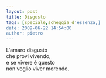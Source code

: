 ```yaml
---
layout: post
title: Disgusto
tags: [speciale,scheggia d'essenza,]
date: 2009-06-22 14:54:00
author: pietro
---
```

L'amaro disgusto<br/>che provi vivendo,<br/>e se vivere è questo<br/>non voglio viver morendo.
